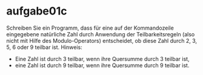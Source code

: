 # aufgabe01c

Schreiben Sie ein Programm, dass für eine auf der Kommandozeile eingegebene natürliche Zahl durch Anwendung der Teilbarkeitsregeln
(also nicht mit Hilfe des Modulo-Operators) entscheidet, ob diese Zahl durch 2, 3, 5, 6 oder 9 teilbar ist.
Hinweis:

- Eine Zahl ist durch 3 teilbar, wenn ihre Quersumme durch 3 teilbar ist,
- eine Zahl ist durch 9 teilbar, wenn ihre Quersumme durch 9 teilbar ist.

